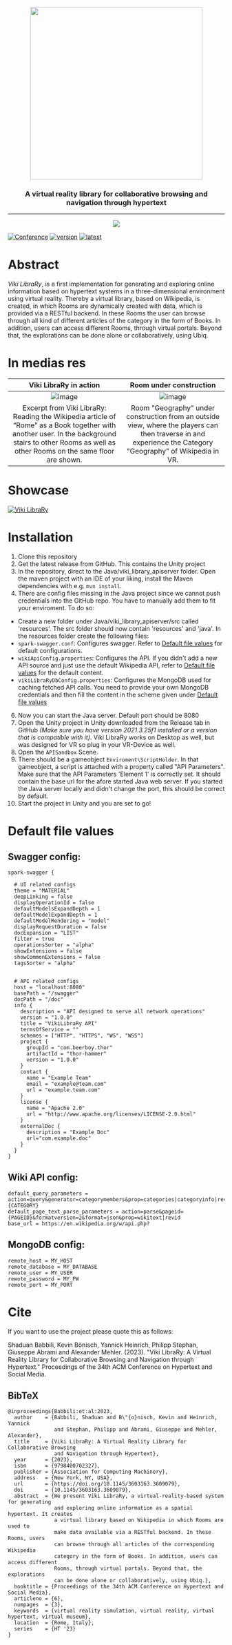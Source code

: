<div align="center">
  <img src="https://github.com/texttechnologylab/Viki-LibraRy/assets/49918134/1fde9c36-6c27-4260-a4b4-2339fef2925f" width="400"/>
  <h3>A virtual reality library for collaborative browsing and navigation through hypertext</h3> 
  <hr />
  <img src="https://github.com/texttechnologylab/Viki-LibraRy/assets/49918134/9358d1dd-9b64-4554-9417-9c5e7617fc14"/>
</div>

[![Conference](http://img.shields.io/badge/conference-HT--2023-4b44ce.svg)](https://ht.acm.org/ht2023/)
[![version](https://img.shields.io/github/license/texttechnologylab/Viki-LibraRy)]()
[![latest](https://img.shields.io/github/v/release/texttechnologylab/Viki-LibraRy)]()

# Abstract

*Viki LibraRy*, is a first implementation for generating and exploring online information based on hypertext systems in a three-dimensional environment using virtual reality. Thereby a virtual library, based on Wikipedia, is created, in which Rooms are dynamically created with data, which is provided via a RESTful backend. In these Rooms the user can browse through all kind of different articles of the category in the form of Books. In addition, users can access different Rooms, through virtual portals. Beyond that, the explorations can be done alone or collaboratively, using Ubiq.

# In medias res
Viki LibraRy in action             |  Room under construction
:-------------------------:|:-------------------------:
![image](https://github.com/texttechnologylab/Viki-LibraRy/assets/49918134/f1b978cf-72c6-4673-9c12-f3356cd70ac0)  |  ![image](https://github.com/texttechnologylab/Viki-LibraRy/assets/49918134/57680af4-7a93-4f46-a491-e9c6771994d5)
Excerpt from Viki LibraRy: Reading the Wikipedia article of “Rome” as a Book together with another user. In the background stairs to other Rooms as well as other Rooms on the same floor are shown. | Room "Geography" under construction from an outside view, where the players can then traverse in and experience the Category "Geography" of Wikipedia in VR.

# Showcase
[![Viki LibraRy](https://img.youtube.com/vi/jEzctkv2MXo/0.jpg)](https://www.youtube.com/watch?v=jEzctkv2MXo)

# Installation

1. Clone this repository
2. Get the latest release from GitHub. This contains the Unity project
3. In the repository, direct to the Java/viki_library_apiserver folder. Open the maven project with an IDE of your liking, install the Maven dependencies with e.g. `mvn install`.
4. There are config files missing in the Java project since we cannot push credentials into the GitHub repo. You have to manually add them to fit your enviroment. To do so:
- Create a new folder under Java/viki_library_apiserver/src called 'resources'. The src folder should now contain 'resources' and 'java'. In the resources folder create the following files:
- `spark-swagger.conf`: Configures swagger. Refer to [Default file values](#default-file-values) for default configurations.
- `wikiApiConfig.properties`: Configures the API. If you didn't add a new API source and just use the default Wikipedia API, refer to [Default file values](#default-file-values) for the default content.
- `vikiLibraRyDbConfig.properties`: Configures the MongoDB used for caching fetched API calls. You need to provide your own MongoDB credentials and then fill the content in the scheme given under [Default file values](#default-file-values)
6. Now you can start the Java server. Default port should be 8080
7. Open the Unity project in Unity downloaded from the Release tab in GitHub *(Make sure you have version 2021.3.25f1 installed or a version that is compatible with it)*. Viki LibraRy works on Desktop as well, but was designed for VR so plug in your VR-Device as well.
8. Open the `APISandbox` Scene.
9. There should be a gameobject `Enviroment\ScriptHolder`. In that gameobject, a script is attached with a property called "API Parameters". Make sure that the API Parameters 'Element 1' is correctly set. It should contain the base url for the afore started Java web server. If you started the Java server locally and didn't change the port, this should be correct by default.
10. Start the project in Unity and you are set to go!

# Default file values

## Swagger config:
```
spark-swagger {

  # UI related configs
  theme = "MATERIAL"
  deepLinking = false
  displayOperationId = false
  defaultModelsExpandDepth = 1
  defaultModelExpandDepth = 1
  defaultModelRendering = "model"
  displayRequestDuration = false
  docExpansion = "LIST"
  filter = true
  operationsSorter = "alpha"
  showExtensions = false
  showCommonExtensions = false
  tagsSorter = "alpha"


  # API related configs
  host = "localhost:8080"
  basePath = "/swagger"
  docPath = "/doc"
  info {
    description = "API designed to serve all network operations"
    version = "1.0.0"
    title = "VikiLibraRy API"
    termsOfService = ""
    schemes = ["HTTP", "HTTPS", "WS", "WSS"]
    project {
      groupId = "com.beerboy.thor"
      artifactId = "thor-hammer"
      version = "1.0.0"
    }
    contact {
      name = "Example Team"
      email = "example@team.com"
      url = "example.team.com"
    }
    license {
      name = "Apache 2.0"
      url = "http://www.apache.org/licenses/LICENSE-2.0.html"
    }
    externalDoc {
      description = "Example Doc"
      url="com.example.doc"
    }
  }
}
```

## Wiki API config:
```
default_query_parameters = action=query&generator=categorymembers&prop=categories|categoryinfo|revisions&cllimit=max&gcmlimit=max&format=json&gcmtitle=Category:{CATEGORY}
default_page_text_parse_parameters = action=parse&pageid={PAGEID}&formatversion=2&format=json&prop=wikitext|revid
base_url = https://en.wikipedia.org/w/api.php?
```

## MongoDB config:
```
remote_host = MY_HOST
remote_database = MY_DATABASE
remote_user = MY_USER
remote_password = MY_PW
remote_port = MY_PORT
```

# Cite
If you want to use the project please quote this as follows:

Shaduan Babbili, Kevin Bönisch, Yannick Heinrich, Philipp Stephan, Giuseppe Abrami and Alexander Mehler. (2023). "Viki LibraRy: A Virtual Reality Library for Collaborative Browsing and Navigation through Hypertext." Proceedings of the 34th ACM Conference on Hypertext and Social Media.

## BibTeX
```
@inproceedings{Babbili:et:al:2023,
  author    = {Babbili, Shaduan and B\"{o}nisch, Kevin and Heinrich, Yannick
               and Stephan, Philipp and Abrami, Giuseppe and Mehler, Alexander},
  title     = {Viki LibraRy: A Virtual Reality Library for Collaborative Browsing
               and Navigation through Hypertext},
  year      = {2023},
  isbn      = {9798400702327},
  publisher = {Association for Computing Machinery},
  address   = {New York, NY, USA},
  url       = {https://doi.org/10.1145/3603163.3609079},
  doi       = {10.1145/3603163.3609079},
  abstract  = {We present Viki LibraRy, a virtual-reality-based system for generating
               and exploring online information as a spatial hypertext. It creates
               a virtual library based on Wikipedia in which Rooms are used to
               make data available via a RESTful backend. In these Rooms, users
               can browse through all articles of the corresponding Wikipedia
               category in the form of Books. In addition, users can access different
               Rooms, through virtual portals. Beyond that, the explorations
               can be done alone or collaboratively, using Ubiq.},
  booktitle = {Proceedings of the 34th ACM Conference on Hypertext and Social Media},
  articleno = {6},
  numpages  = {3},
  keywords  = {virtual reality simulation, virtual reality, virtual hypertext, virtual museum},
  location  = {Rome, Italy},
  series    = {HT '23}
}
```
